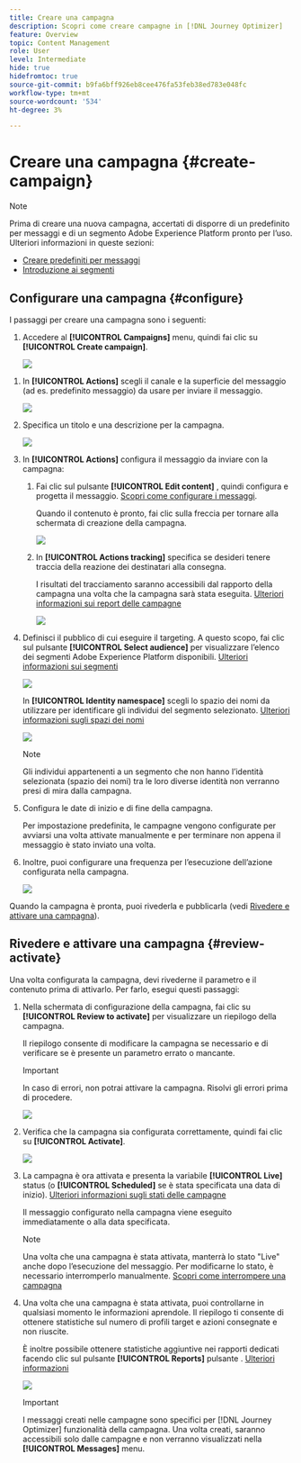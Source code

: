 ```yaml
---
title: Creare una campagna
description: Scopri come creare campagne in [!DNL Journey Optimizer]
feature: Overview
topic: Content Management
role: User
level: Intermediate
hide: true
hidefromtoc: true
source-git-commit: b9fa6bff926eb8cee476fa53feb38ed783e048fc
workflow-type: tm+mt
source-wordcount: '534'
ht-degree: 3%

---
```



# Creare una campagna {#create-campaign}

>[!NOTE]
>
>Prima di creare una nuova campagna, accertati di disporre di un predefinito per messaggi e di un segmento Adobe Experience Platform pronto per l’uso. Ulteriori informazioni in queste sezioni:
>
>* [Creare predefiniti per messaggi](../configuration/message-presets.md)
>* [Introduzione ai segmenti](../segment/about-segments.md)


## Configurare una campagna {#configure}

I passaggi per creare una campagna sono i seguenti:

1. Accedere al **[!UICONTROL Campaigns]** menu, quindi fai clic su **[!UICONTROL Create campaign]**.

   ![](assets/create-campaign.png)

<!--1. In the **[!UICONTROL Properties]** section, specify when you want to execute the campaign:

    * **[!UICONTROL Scheduled]**: execute the campaign immediately or on a specified date,
    * **[!UICONTROL API-triggered]**: execute the campaign using an API call. In this case, profiles to be targeted and triggers for actions need to be set via the API call.-->

1. In **[!UICONTROL Actions]** scegli il canale e la superficie del messaggio (ad es. predefinito messaggio) da usare per inviare il messaggio.

   ![](assets/create-campaign-action.png)

1. Specifica un titolo e una descrizione per la campagna.

   <!--To test the content of your message, toggle the **[!UICONTROL Content experiment]** option on. This allows you to test multiple variables of a delivery on populations samples, in order to define which treatment has the biggest impact on the targeted population.[Learn more about content experiment](../campaigns/content-experiment.md).-->

   ![](assets/create-campaign-properties.png)

1. In **[!UICONTROL Actions]** configura il messaggio da inviare con la campagna:

   1. Fai clic sul pulsante **[!UICONTROL Edit content]** , quindi configura e progetta il messaggio. [Scopri come configurare i messaggi](../messages/get-started-content.md).

      Quando il contenuto è pronto, fai clic sulla freccia per tornare alla schermata di creazione della campagna.

      ![](assets/create-campaign-design.png)

   1. In **[!UICONTROL Actions tracking]** specifica se desideri tenere traccia della reazione dei destinatari alla consegna.

      I risultati del tracciamento saranno accessibili dal rapporto della campagna una volta che la campagna sarà stata eseguita. [Ulteriori informazioni sui report delle campagne](campaign-global-report.md)

      ![](assets/create-campaign-action-properties.png)

1. Definisci il pubblico di cui eseguire il targeting. A questo scopo, fai clic sul pulsante **[!UICONTROL Select audience]** per visualizzare l’elenco dei segmenti Adobe Experience Platform disponibili. [Ulteriori informazioni sui segmenti](../segment/about-segments.md)

   ![](assets/create-campaign-audience.png)

   <!--By default, the targeted audience for in-app messages includes all the users of the selected mobile application.-->

   In **[!UICONTROL Identity namespace]** scegli lo spazio dei nomi da utilizzare per identificare gli individui del segmento selezionato. [Ulteriori informazioni sugli spazi dei nomi](../event/about-creating.md#select-the-namespace)

   ![](assets/create-campaign-namespace.png)

   >[!NOTE]
   >
   >Gli individui appartenenti a un segmento che non hanno l’identità selezionata (spazio dei nomi) tra le loro diverse identità non verranno presi di mira dalla campagna. <!--info vue dans section journeys, read segment-->

   <!--If you are creating a campaign to send an in-app message, you can choose how and when the message will be shown to the audience using existing mobile app triggers.-->
   <!-- where are triggers configured?-->

1. Configura le date di inizio e di fine della campagna.

   Per impostazione predefinita, le campagne vengono configurate per avviarsi una volta attivate manualmente e per terminare non appena il messaggio è stato inviato una volta.

1. Inoltre, puoi configurare una frequenza per l’esecuzione dell’azione configurata nella campagna.

   ![](assets/create-campaign-schedule.png)

Quando la campagna è pronta, puoi rivederla e pubblicarla (vedi [Rivedere e attivare una campagna](#review-activate)).

## Rivedere e attivare una campagna {#review-activate}

Una volta configurata la campagna, devi rivederne il parametro e il contenuto prima di attivarlo. Per farlo, esegui questi passaggi:

1. Nella schermata di configurazione della campagna, fai clic su **[!UICONTROL Review to activate]** per visualizzare un riepilogo della campagna.

   Il riepilogo consente di modificare la campagna se necessario e di verificare se è presente un parametro errato o mancante.

   >[!IMPORTANT]
   >
   >In caso di errori, non potrai attivare la campagna. Risolvi gli errori prima di procedere.

   ![](assets/create-campaign-alerts.png)

1. Verifica che la campagna sia configurata correttamente, quindi fai clic su **[!UICONTROL Activate]**.

   ![](assets/create-campaign-review.png)

1. La campagna è ora attivata e presenta la variabile **[!UICONTROL Live]** status (o **[!UICONTROL Scheduled]**  se è stata specificata una data di inizio). [Ulteriori informazioni sugli stati delle campagne](get-started-with-campaigns.md#statuses)

   Il messaggio configurato nella campagna viene eseguito immediatamente o alla data specificata.

   >[!NOTE]
   >
   >Una volta che una campagna è stata attivata, manterrà lo stato &quot;Live&quot; anche dopo l’esecuzione del messaggio. Per modificarne lo stato, è necessario interromperlo manualmente. [Scopri come interrompere una campagna](modify-stop-campaign.md)

1. Una volta che una campagna è stata attivata, puoi controllarne in qualsiasi momento le informazioni aprendole. Il riepilogo ti consente di ottenere statistiche sul numero di profili target e azioni consegnate e non riuscite.

   È inoltre possibile ottenere statistiche aggiuntive nei rapporti dedicati facendo clic sul pulsante **[!UICONTROL Reports]** pulsante . [Ulteriori informazioni](campaign-global-report.md)

   ![](assets/create-campaign-summary.png)

   >[!IMPORTANT]
   >
   >I messaggi creati nelle campagne sono specifici per [!DNL Journey Optimizer] funzionalità della campagna. Una volta creati, saranno accessibili solo dalle campagne e non verranno visualizzati nella **[!UICONTROL Messages]** menu.